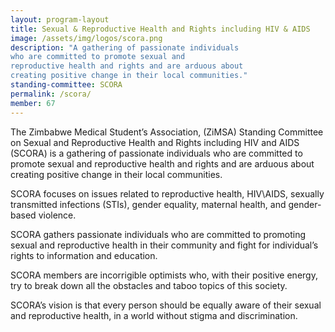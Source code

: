 ```yaml
---
layout: program-layout
title: Sexual & Reproductive Health and Rights including HIV & AIDS
image: /assets/img/logos/scora.png
description: "A gathering of passionate individuals
who are committed to promote sexual and
reproductive health and rights and are arduous about
creating positive change in their local communities."
standing-committee: SCORA
permalink: /scora/
member: 67
---
```


The Zimbabwe Medical Student’s Association,
(ZiMSA) Standing Committee on Sexual and
Reproductive Health and Rights including HIV and
AIDS (SCORA) is a gathering of passionate individuals
who are committed to promote sexual and
reproductive health and rights and are arduous about
creating positive change in their local communities.

SCORA focuses on issues related to reproductive
health, HIV\AIDS, sexually transmitted infections
(STIs), gender equality, maternal health, and gender-based violence.


SCORA gathers passionate individuals who are
committed to promoting sexual and reproductive
health in their community and fight for individual’s
rights to information and education. 

SCORA members are incorrigible optimists who, with their positive
energy, try to break down all the obstacles and taboo
topics of this society. 

SCORA’s vision is that every
person should be equally aware of their sexual and
reproductive health, in a world without stigma and
discrimination.